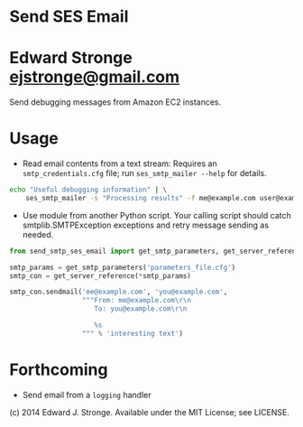 
# Send SES Email

# Edward Stronge <ejstronge@gmail.com>

Send debugging messages from Amazon EC2 instances.

# Usage

* Read email contents from a text stream: Requires an `smtp_credentials.cfg` file;
  run `ses_smtp_mailer --help` for details.

```bash
echo "Useful debugging information" | \
    ses_smtp_mailer -s "Processing results" -f me@example.com user@example
```

* Use module from another Python script. Your calling script should catch
  smtplib.SMTPException exceptions and retry message sending as needed.

```python
from send_smtp_ses_email import get_smtp_parameters, get_server_reference

smtp_params = get_smtp_parameters('parameters_file.cfg')
smtp_con = get_server_reference(*smtp_params)

smtp_con.sendmail('me@example.com', 'you@example.com',
                  """From: me@example.com\r\n
                     To: you@example.com\r\n

                     %s
                  """ % 'interesting text')
```

# Forthcoming

* Send email from a `logging` handler

(c) 2014 Edward J. Stronge. Available under the MIT License; see LICENSE.
